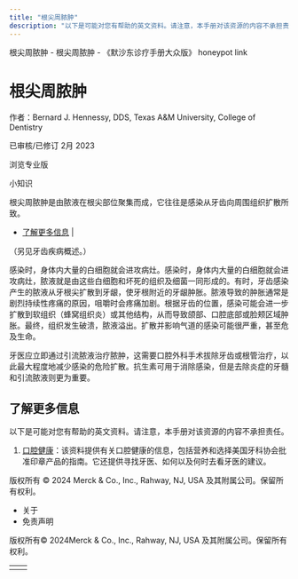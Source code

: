 ```yaml
---
title: "根尖周脓肿"
description: "以下是可能对您有帮助的英文资料。请注意，本手册对该资源的内容不承担责任。"
---
```


﻿根尖周脓肿 \- 根尖周脓肿 \- 《默沙东诊疗手册大众版》 honeypot link

# 根尖周脓肿

作者：Bernard J. Hennessy, DDS, Texas A&M University, College of Dentistry

已审核/已修订 2月 2023

浏览专业版

小知识

根尖周脓肿是由脓液在根尖部位聚集而成，它往往是感染从牙齿向周围组织扩散所致。

- [了解更多信息](#了解更多信息_v52171044_zh) \|

（另见牙齿疾病概述。）

感染时，身体内大量的白细胞就会进攻病灶。感染时，身体内大量的白细胞就会进攻病灶，脓液就是由这些白细胞和坏死的组织及细菌一同形成的。有时，牙齿感染产生的脓液从牙根尖扩散到牙龈，使牙根附近的牙龈肿胀。脓液导致的肿胀通常是剧烈持续性疼痛的原因，咀嚼时会疼痛加剧。根据牙齿的位置，感染可能会进一步扩散到软组织（蜂窝组织炎）或其他结构，从而导致颌部、口腔底部或脸颊区域肿胀。最终，组织发生破溃，脓液溢出。扩散并影响气道的感染可能很严重，甚至危及生命。

牙医应立即通过引流脓液治疗脓肿，这需要口腔外科手术拔除牙齿或根管治疗，以此最大程度地减少感染的危险扩散。抗生素可用于消除感染，但是去除炎症的牙髓和引流脓液则更为重要。

## 了解更多信息

以下是可能对您有帮助的英文资料。请注意，本手册对该资源的内容不承担责任。

1. [口腔健康](https://www.mouthhealthy.org/en)：该资料提供有关口腔健康的信息，包括营养和选择美国牙科协会批准印章产品的指南。它还提供寻找牙医、如何以及何时去看牙医的建议。




版权所有 © 2024
Merck & Co., Inc., Rahway, NJ, USA 及其附属公司。保留所有权利。

- 关于
- 免责声明

版权所有© 2024Merck & Co., Inc., Rahway, NJ, USA 及其附属公司。保留所有权利。

|     |     |
| --- | --- |
|  |  |